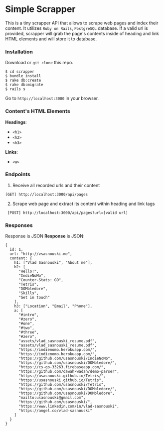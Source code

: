 # Simple Scrapper

This is a tiny scrapper API that allows to scrape web pages and index their content. It utilizes `Ruby on Rails`, `PostgreSQL` database.
If a valid url is provided, scrapper will grab the page's contents inside of heading and link HTML elements and will store it to database.

### Installation
Download or `git clone` this repo.
```
$ cd scrapper
$ bundle install
$ rake db:create
$ rake db:migrate
$ rails s
```

Go to `http://localhost:3000` in your browser.

### Content's HTML Elements
**Headings**:
- `<h1>`
- `<h2>`
- `<h3>`

**Links**:
- `<a>`

### Endpoints
1. Receive all recorded urls and their content
  ```
  [GET] http://localhost:3000/api/pages
  ```
2. Scrape web page and extract its content within heading and link tags
```
 [POST] http://localhost:3000/api/pages?url=[valid url]
```

### Responses
Response is JSON
**Response** is JSON:
```
{
  id: 1,
  url: "http://vsasnouski.me",
  content: {
    h1: ["Vlad Sasnouski", "About me"],
    h2: [
      "Hello!",
      "IndieNoMo",
      "Counter-Stats: GO",
      "Tetris",
      "DOMbledore",
      "Skills",
      "Get in touch"
    ],
    h3: ["Location", "Email", "Phone"],
    a: [
      "#intro",
      "#zero",
      "#one",
      "#two",
      "#three",
      "#zero",
      "assets/vlad_sasnouski_resume.pdf",
      "assets/vlad_sasnouski_resume.pdf",
      "https://indienomo.herokuapp.com/",
      "https://indienomo.herokuapp.com/",
      "https://github.com/usasnouski/IndieNoMo",
      "https://github.com/usasnouski/DOMbledore/",
      "https://cs-go-33263.firebaseapp.com/",
      "https://github.com/dawah-wadah/demo-parser",
      "https://usasnouski.github.io/Tetris/",
      "https://usasnouski.github.io/Tetris",
      "https://github.com/usasnouski/Tetris",
      "https://github.com/usasnouski/DOMbledore/",
      "https://github.com/usasnouski/DOMbledore",
      "mailto:usasnouski@gmail.com",
      "https://github.com/usasnouski/",
      "https://www.linkedin.com/in/vlad-sasnouski",
      "https://angel.co/vlad-sasnouski"
    ]
  }
}
```
